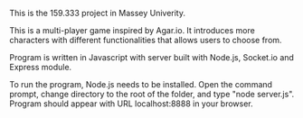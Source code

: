 This is the 159.333 project in Massey Univerity.

This is a multi-player game inspired by Agar.io. It introduces more characters with different functionalities 
that allows users to choose from. 

Program is written in Javascript with server built with Node.js, Socket.io and Express module.

To run the program, Node.js needs to be installed. Open the command prompt,
change directory to the root of the folder, and type "node server.js". Program should appear with URL
localhost:8888 in your browser.

